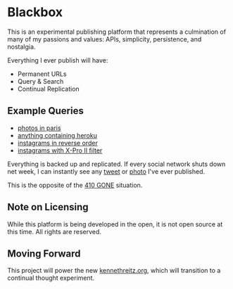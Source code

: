 Blackbox
========

This is an experimental publishing platform that represents a culmination of  many of my passions and values: APIs, simplicity, persistence, and nostalgia.

Everything I ever publish will have:

- Permanent URLs
- Query & Search
- Continual Replication

Example Queries
---------------

- [photos in paris](http://blackbox.kennethreitz.org/records/?q=metadata.service:500px%20AND%20paris%20in%20description)
- [anything containing heroku](http://blackbox.kennethreitz.org/records/?q=heroku)
- [instagrams in reverse order](http://blackbox.kennethreitz.org/records/?q=metadata.service:instagram&sort=epoch:asc&size=2000)
- [instagrams with X-Pro II filter](http://blackbox.kennethreitz.org/records/?q=metadata.service:instagram%20AND%20metadata.filter:X-Pro%20II)

Everything is backed up and replicated. If every social network shuts down net week, I can instantly see any [tweet](http://archive.kennethreitz.org/42b7e752-df3e-46ae-a80e-95c2663d8895) or [photo](http://blackbox.kennethreitz.org/records/2b0ee27e-ce90-48cb-8fb8-c2cd782be990/download) I've ever published.

This is the opposite of the [410 GONE](http://www.economist.com/blogs/babbage/2011/10/internet-culture) situation.

Note on Licensing
-----------------

While this platform is being developed in the open, it is not open source at this time. All rights are reserved.

Moving Forward
--------------

This project will power the new [kennethreitz.org](http://kennethreitz.org/), which will transition to a continual thought experiment.